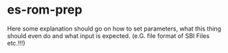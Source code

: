 # es-rom-prep


Here some explanation should go on how to set parameters, what this thing should even do and what input is expected. (e.G. file format of SBI Files etc.!!!)